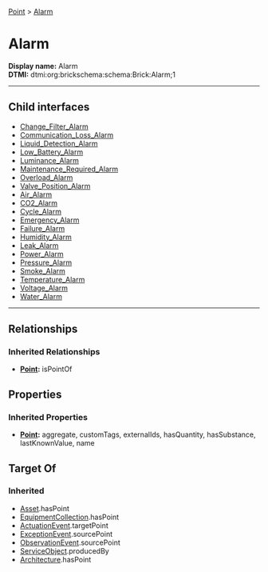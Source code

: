 [Point](../Point.md) > [Alarm](#)
# Alarm

**Display name:** Alarm<br />
**DTMI:** dtmi:org:brickschema:schema:Brick:Alarm;1

---


## Child interfaces
* [Change_Filter_Alarm](Change_Filter_Alarm.md)
* [Communication_Loss_Alarm](Communication_Loss_Alarm.md)
* [Liquid_Detection_Alarm](Liquid_Detection_Alarm.md)
* [Low_Battery_Alarm](Low_Battery_Alarm.md)
* [Luminance_Alarm](Luminance_Alarm.md)
* [Maintenance_Required_Alarm](Maintenance_Required_Alarm.md)
* [Overload_Alarm](Overload_Alarm.md)
* [Valve_Position_Alarm](Valve_Position_Alarm.md)
* [Air_Alarm](Air_Alarm/Air_Alarm.md)
* [CO2_Alarm](CO2_Alarm/CO2_Alarm.md)
* [Cycle_Alarm](Cycle_Alarm/Cycle_Alarm.md)
* [Emergency_Alarm](Emergency_Alarm/Emergency_Alarm.md)
* [Failure_Alarm](Failure_Alarm/Failure_Alarm.md)
* [Humidity_Alarm](Humidity_Alarm/Humidity_Alarm.md)
* [Leak_Alarm](Leak_Alarm/Leak_Alarm.md)
* [Power_Alarm](Power_Alarm/Power_Alarm.md)
* [Pressure_Alarm](Pressure_Alarm/Pressure_Alarm.md)
* [Smoke_Alarm](Smoke_Alarm/Smoke_Alarm.md)
* [Temperature_Alarm](Temperature_Alarm/Temperature_Alarm.md)
* [Voltage_Alarm](Voltage_Alarm/Voltage_Alarm.md)
* [Water_Alarm](Water_Alarm/Water_Alarm.md)

---
## Relationships
### Inherited Relationships
* **[Point](../Point.md):** isPointOf
## Properties
### Inherited Properties
* **[Point](../Point.md):** aggregate, customTags, externalIds, hasQuantity, hasSubstance, lastKnownValue, name
## Target Of
### Inherited
* [Asset](../../Asset/Asset.md).hasPoint
* [EquipmentCollection](../../Collection/AssetCollection/EquipmentCollection/EquipmentCollection.md).hasPoint
* [ActuationEvent](../../Event/PointEvent/ActuationEvent.md).targetPoint
* [ExceptionEvent](../../Event/PointEvent/ExceptionEvent.md).sourcePoint
* [ObservationEvent](../../Event/PointEvent/ObservationEvent.md).sourcePoint
* [ServiceObject](../../Information/ServiceObject/ServiceObject.md).producedBy
* [Architecture](../../Space/Architecture/Architecture.md).hasPoint
